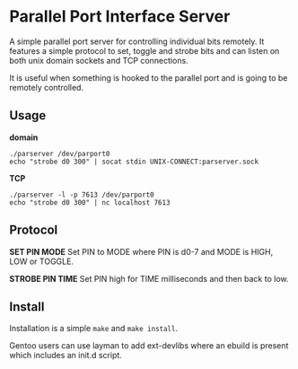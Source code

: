 Parallel Port Interface Server
==============================

A simple parallel port server for controlling individual bits remotely. It features a simple protocol to set, toggle and strobe bits and can listen on both unix domain sockets and TCP connections.

It is useful when something is hooked to the parallel port and is going to be remotely controlled.

Usage
-----

**domain**

    ./parserver /dev/parport0
    echo "strobe d0 300" | socat stdin UNIX-CONNECT:parserver.sock

**TCP**

    ./parserver -l -p 7613 /dev/parport0
    echo "strobe d0 300" | nc localhost 7613

Protocol
--------

**SET PIN MODE**
Set  PIN to MODE where PIN is d0-7 and MODE is HIGH, LOW or TOGGLE.

**STROBE PIN TIME**
Set PIN high for TIME milliseconds and then back to low.

Install
-------

Installation is a simple `make` and `make install`.

Gentoo users can use layman to add ext-devlibs where an ebuild is present which includes an init.d script.
